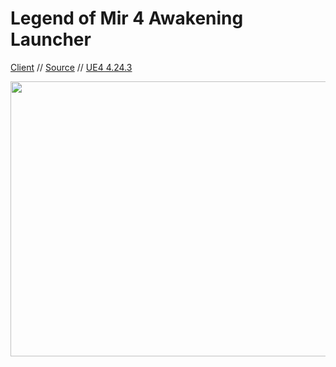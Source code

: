 # Legend of Mir 4 Awakening Launcher

[Client](https://mirfiles.com/resources/mir2/users/Jev/Mir%204/AWK.rar) // [Source](https://github.com/JevLOMCN/mir4) // [UE4 4.24.3](https://github.com/HenryZheng1/UnrealEngine-4.24.3-release)

<p align="center">
  <img width="1040" height="440" src="https://mirfiles.com/resources/mir2/users/Jev/Mir%204/Splash.png">
</p>
